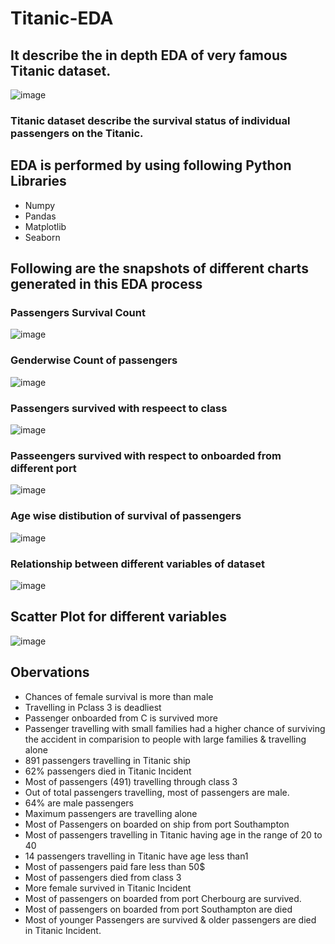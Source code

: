 # Titanic-EDA

## It describe the in depth EDA of very famous Titanic dataset.
![image](https://github.com/nisarggandhewar/Titanic-EDA/assets/43102697/4a84c7c2-6224-4f67-ad95-59b21370c7a8)

### Titanic dataset describe the survival status of individual passengers on the Titanic.

## EDA is performed by using following Python Libraries
- Numpy
- Pandas
- Matplotlib
- Seaborn

## Following are the snapshots of different charts generated in this EDA process


### Passengers Survival Count
![image](https://github.com/nisarggandhewar/Titanic-EDA/assets/43102697/d9331073-ceff-4d2b-a4db-b94f5efac3ca)

### Genderwise Count of passengers
![image](https://github.com/nisarggandhewar/Titanic-EDA/assets/43102697/8d440a1e-86e6-487c-85d0-14e7f6e44bbe)

### Passengers survived with respeect to class
![image](https://github.com/nisarggandhewar/Titanic-EDA/assets/43102697/3d367502-5c3c-45f4-8870-dab8676089d3)

### Passeengers survived with respect to onboarded from different port
![image](https://github.com/nisarggandhewar/Titanic-EDA/assets/43102697/eb85ce59-c985-4a86-9263-0ef4fdd4636b)

### Age wise distibution of survival of passengers
![image](https://github.com/nisarggandhewar/Titanic-EDA/assets/43102697/4d0bb91e-01fa-4b8f-912f-d6be37bcfe51)

### Relationship between different variables of dataset
![image](https://github.com/nisarggandhewar/Titanic-EDA/assets/43102697/4e2deec0-fc79-4b80-bd4f-ac32ea71d79f)

## Scatter Plot for different variables
![image](https://github.com/nisarggandhewar/Titanic-EDA/assets/43102697/b57a1cd7-7a65-40b8-8663-ea0b750da398)




## Obervations
- Chances of female survival is more than male 
- Travelling in Pclass 3 is deadliest
- Passenger onboarded from C is survived more
- Passenger travelling with small families had a higher chance of surviving the accident in comparision to people with large families & travelling alone
- 891 passengers travelling in Titanic ship
- 62% passengers died in Titanic Incident
- Most of passengers (491) travelling through class 3
- Out of total passengers travelling, most of passengers are male.
- 64% are male passengers
- Maximum passengers are travelling alone
- Most of Passengers on boarded on ship from port Southampton
- Most of passengers travelling in Titanic having age in the range of 20 to 40
- 14 passengers travelling in Titanic have age less than1
- Most of passengers paid fare less than 50$
- Most of passengers died from class 3
- More female survived in Titanic Incident
- Most of passengers on boarded from port Cherbourg are survived.
- Most of passengers on boarded from port Southampton are died
- Most of younger Passengers are survived & older passengers are died in Titanic Incident.

